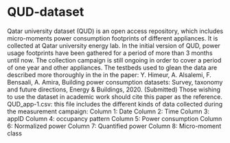# QUD-dataset
Qatar university dataset (QUD) is an open access repository, which includes micro-moments power consumption footprints of different appliances. It is collected at Qatar university energy lab.  In the initial version of QUD, power usage footprints have been gathered for a period of more than 3 months until now. The collection campaign is still ongoing in order to cover a period of one year and other appliances.  The testbeds used to glean the data are described more thoroughly in the in the paper:  Y. Himeur, A. Alsalemi, F. Bensaali, A. Amira, Building power consumption datasets: Survey, taxonomy and future directions, Energy &amp; Buildings, 2020. (Submitted)  Those wishing to use the dataset in academic work should cite this paper as the reference.  QUD_app-1.csv: this file includes the different kinds of data collected during the measurement campaign: Column 1: Date Column 2: Time Column 3: appID Column 4: occupancy pattern Column 5: Power consumption Column 6: Normalized power Column 7: Quantified power Column 8: Micro-moment class
